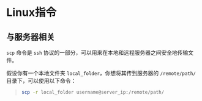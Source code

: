 # Linux指令

## 与服务器相关


`scp` 命令是 `ssh` 协议的一部分，可以用来在本地和远程服务器之间安全地传输文件。

假设你有一个本地文件夹 `local_folder`，你想将其传到服务器的 `/remote/path/` 目录下，可以使用以下命令：

>
> ```bash
> scp -r local_folder username@server_ip:/remote/path/
> ```
